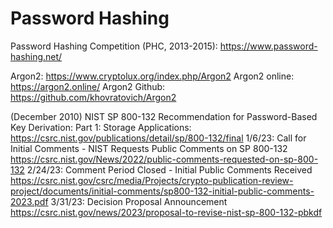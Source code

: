 # Password Hashing

Password Hashing Competition (PHC, 2013-2015):  https://www.password-hashing.net/

Argon2: https://www.cryptolux.org/index.php/Argon2
Argon2 online: https://argon2.online/
Argon2 Github: https://github.com/khovratovich/Argon2

(December 2010) NIST SP 800-132 Recommendation for Password-Based Key Derivation: Part 1: Storage Applications: https://csrc.nist.gov/publications/detail/sp/800-132/final
1/6/23: Call for Initial Comments - NIST Requests Public Comments on SP 800-132
https://csrc.nist.gov/News/2022/public-comments-requested-on-sp-800-132
2/24/23: Comment Period Closed - Initial Public Comments Received
https://csrc.nist.gov/csrc/media/Projects/crypto-publication-review-project/documents/initial-comments/sp800-132-initial-public-comments-2023.pdf
3/31/23: Decision Proposal Announcement
https://csrc.nist.gov/news/2023/proposal-to-revise-nist-sp-800-132-pbkdf